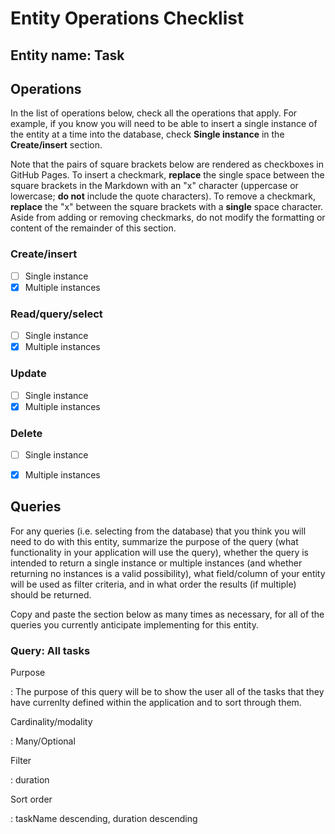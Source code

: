 # Entity Operations Checklist

## Entity name: Task

## Operations

In the list of operations below, check all the operations that apply. For example, if you know you will need to be able to insert a single instance of the entity at a time into the database, check **Single instance** in the **Create/insert** section.

Note that the pairs of square brackets below are rendered as checkboxes in GitHub Pages. To insert a checkmark, **replace** the single space between the square brackets in the Markdown with an "x" character (uppercase or lowercase; **do not** include the quote characters). To remove a checkmark, **replace** the "x" between the square brackets with a **single** space character. Aside from adding or removing checkmarks, do not modify the formatting or content of the remainder of this section.

### Create/insert
    
* [ ] Single instance 
* [X] Multiple instances 
    
### Read/query/select

* [ ] Single instance 
* [X] Multiple instances 

### Update

* [ ] Single instance 
* [X] Multiple instances 

### Delete

* [ ] Single instance 
* [X] Multiple instances 


## Queries

For any queries (i.e. selecting from the database) that you think you will need to do with this entity, summarize the purpose of the query (what functionality in your application will use the query), whether the query is intended to return a single instance or multiple instances (and whether returning no instances is a valid possibility), what field/column of your entity will be used as filter criteria, and in what order the results (if multiple) should be returned.

Copy and paste the section below as many times as necessary, for all of the queries you currently anticipate implementing for this entity.

### Query: All tasks

Purpose

: The purpose of this query will be to show the user all of the tasks that they have currenlty defined within the application and to sort through them.

Cardinality/modality

: Many/Optional
 
Filter

: duration
 
Sort order

: taskName descending, duration descending


